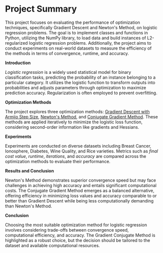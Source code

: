 # Project Summary

This project focuses on evaluating the performance of optimization techniques, specifically Gradient Descent and Newton's Method, on logistic regression problems. The goal is to implement classes and functions in Python, utilizing the NumPy library, to load data and build instances of L2-regularized logistic regression problems. Additionally, the project aims to conduct experiments on real-world datasets to measure the efficiency of the methods in terms of convergence, runtime, and accuracy.

**Introduction**

*Logistic regression* is a widely used statistical model for binary classification tasks, predicting the probability of an instance belonging to a particular category. It utilizes the logistic function to transform outputs into probabilities and adjusts parameters through optimization to maximize prediction accuracy. Regularization is often employed to prevent overfitting.

**Optimization Methods**

The project explores three optimization methods: <u>Gradient Descent with Armijo Step Size</u>, <u>Newton's Method</u>, and <u>Conjugate Gradient Method</u>. These methods are applied iteratively to minimize the logistic loss function, considering second-order information like gradients and Hessians.

**Experiments**

Experiments are conducted on diverse datasets including Breast Cancer, Ionosphere, Diabetes, Wine Quality, and Rice varieties. Metrics such as *final cost value*, *runtime*, *iterations*, and *accuracy* are compared across the optimization methods to evaluate their performance.

**Results and Conclusion**

Newton's Method demonstrates superior convergence speed but may face challenges in achieving high accuracy and entails significant computational costs. The Conjugate Gradient Method emerges as a balanced alternative, offering efficiency in minimizing loss values and accuracy comparable to or better than Gradient Descent while being less computationally demanding than Newton's Method.

**Conclusion**

Choosing the most suitable optimization method for logistic regression involves considering trade-offs between convergence speed, computational efficiency, and accuracy. The Gradient Conjugate Method is highlighted as a robust choice, but the decision should be tailored to the dataset and available computational resources.
